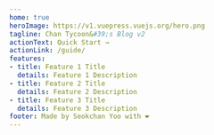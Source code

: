 ```yaml
---
home: true
heroImage: https://v1.vuepress.vuejs.org/hero.png
tagline: Chan Tycoon&#39;s Blog v2
actionText: Quick Start →
actionLink: /guide/
features:
- title: Feature 1 Title
  details: Feature 1 Description
- title: Feature 2 Title
  details: Feature 2 Description
- title: Feature 3 Title
  details: Feature 3 Description
footer: Made by Seokchan Yoo with ❤️
---
```

